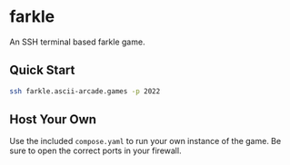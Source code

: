 # farkle

An SSH terminal based farkle game.

## Quick Start

```bash
ssh farkle.ascii-arcade.games -p 2022
```

## Host Your Own

Use the included `compose.yaml` to run your own instance of the game. Be sure to open the correct ports in your firewall.
